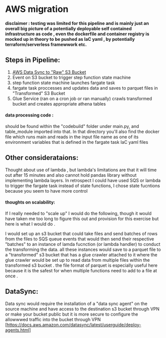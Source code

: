 # AWS migration 


#### disclaimer : testing was limited for this pipeline and is mainly just an overall big picture of a potentially deployable self contained infrastructure as code , even the dockerfile and container registry is mocked up in theory to be pushed as IaC yaml , by potentially terraform/serverless framewwork etc.

## Steps in Pipeline:
1. [AWS Data Sync to "Raw" S3 Bucket](README.md#DataSync)
2. Event on S3 bucket to trigger step function state machine
3. step function state machine launches fargate task
4. fargate task proccesses and updates data and saves to parquet files in "Transformed" S3 Bucket
5. Glue Service (ran on a cron job or ran manually) crawls transformed bucket and creates appropriate athena tables

#### data processing code :
should be found within the "codebuild" folder under main.py, and table_module imported into that. In that directory you'll also find the docker file which runs main and reads in the input file name as one of its environment variables that is defined in the fargate task IaC yaml files 

## Other considerataions:

Thought about use of lambda , but lambda's limitations are that it will time out after 15 minutes and also cannot hold pandas library without implementing lambda layers. In retrospect I could have used SQS or lambda to trigger the fargate task instead of state functions, I chose state fucntions because you seem to have more control

#### thoughts on scalability:
If I really needed to "scale up" I would do the following, though it would have taken me too long to figure this out and provision for this exercise but here is what I would do .

I would set up an s3 bucket that could take files and send batches of rows from the files to SQS queue events that would then send their respective "batches" to an instance of lamda fucnction (or lambda handler) to conduct the transforming the data. all these instances would save to a parquet file to a "transformed" s3 bucket that has a glue crawler attached to it where the glue crawler would be set up to read data from multiple files within the transformed s3 bucket . the file format of parquet is especially useful here because it is the safest for when multiple functions need to add to a file at once .



## DataSync:

Data sync would require the installation of a "data sync agent" on the source machine and have access to the destination s3 bucket through VPN or make your bucket public but it is more secure to configure the allowwwed traffic into the bucket through VPN
[https://docs.aws.amazon.com/datasync/latest/userguide/deploy-agents.html]


